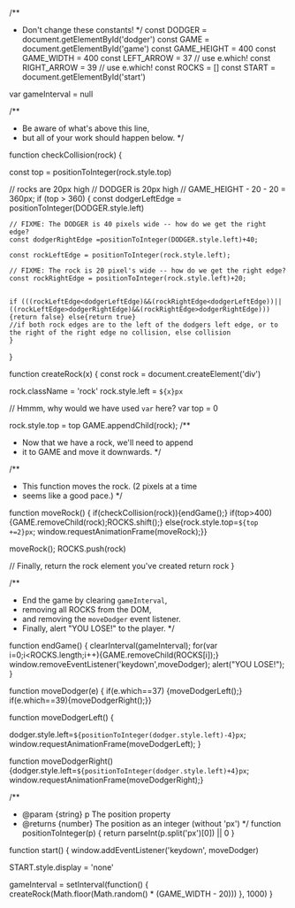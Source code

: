 /**
 * Don't change these constants!
 */
const DODGER = document.getElementById('dodger')
const GAME = document.getElementById('game')
const GAME_HEIGHT = 400
const GAME_WIDTH = 400
const LEFT_ARROW = 37 // use e.which!
const RIGHT_ARROW = 39 // use e.which!
const ROCKS = []
const START = document.getElementById('start')

var gameInterval = null

/**
 * Be aware of what's above this line,
 * but all of your work should happen below.
 */

function checkCollision(rock) {
 
  const top = positionToInteger(rock.style.top)

  // rocks are 20px high
  // DODGER is 20px high
  // GAME_HEIGHT - 20 - 20 = 360px;
  if (top > 360) {
    const dodgerLeftEdge = positionToInteger(DODGER.style.left)

    // FIXME: The DODGER is 40 pixels wide -- how do we get the right edge?
    const dodgerRightEdge =positionToInteger(DODGER.style.left)+40;

    const rockLeftEdge = positionToInteger(rock.style.left);

    // FIXME: The rock is 20 pixel's wide -- how do we get the right edge?
    const rockRightEdge = positionToInteger(rock.style.left)+20;


    if (((rockLeftEdge<dodgerLeftEdge)&&(rockRightEdge<dodgerLeftEdge))||((rockLeftEdge>dodgerRightEdge)&&(rockRightEdge>dodgerRightEdge))){return false} else{return true}
    //if both rock edges are to the left of the dodgers left edge, or to the right of the right edge no collision, else collision 
    }
  
}
  

function createRock(x) {
  const rock = document.createElement('div')

  rock.className = 'rock'
  rock.style.left = `${x}px`

  // Hmmm, why would we have used `var` here?
  var top = 0

  rock.style.top = top
GAME.appendChild(rock);
  /**
   * Now that we have a rock, we'll need to append
   * it to GAME and move it downwards.
   */


  /**
   * This function moves the rock. (2 pixels at a time
   * seems like a good pace.)
   */

function moveRock() {
if(checkCollision(rock)){endGame();}
if(top>400){GAME.removeChild(rock);ROCKS.shift();}
else{rock.style.top=`${top +=2}px`;
window.requestAnimationFrame(moveRock);}}

moveRock();
  ROCKS.push(rock)

  // Finally, return the rock element you've created
  return rock
}

/**
 * End the game by clearing `gameInterval`,
 * removing all ROCKS from the DOM,
 * and removing the `moveDodger` event listener.
 * Finally, alert "YOU LOSE!" to the player.
 */

function endGame() {
  clearInterval(gameInterval);
  for(var i=0;i<ROCKS.length;i++){GAME.removeChild(ROCKS[i]);}
  window.removeEventListener('keydown',moveDodger);
  alert("YOU LOSE!");
}

function moveDodger(e) {
if(e.which==37)
{moveDodgerLeft();} if(e.which==39){moveDodgerRight();}}
 

function moveDodgerLeft() {
  
dodger.style.left=`${positionToInteger(dodger.style.left)-4}px`;
window.requestAnimationFrame(moveDodgerLeft);
}

function moveDodgerRight() {dodger.style.left=`${positionToInteger(dodger.style.left)+4}px`;
window.requestAnimationFrame(moveDodgerRight);}
 
/**
 * @param {string} p The position property
 * @returns {number} The position as an integer (without 'px')
 */
function positionToInteger(p) {
  return parseInt(p.split('px')[0]) || 0
}

function start() {
  window.addEventListener('keydown', moveDodger)

  START.style.display = 'none'

  gameInterval = setInterval(function() {
    createRock(Math.floor(Math.random() *  (GAME_WIDTH - 20)))
  }, 1000)
}
